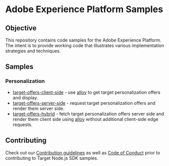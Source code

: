# Adobe Experience Platform Samples

## Objective

This repository contains code samples for the Adobe Experience Platform.  The intent is to provide working code that illustrates various implementation strategies and techniques.

## Samples

### Personalization


- [target-offers-client-side](target-offers-client-side) - use [alloy](https://experienceleague.adobe.com/docs/experience-platform/edge/home.html?lang=en) to get target personalization offers and display.
- [target-offers-server-side](target-offers-server-side) - request target personalization offers and render them server side.
- [target-offers-hybrid](target-offers-hybrid) - fetch target personalization offers server side and render them client side using [alloy](https://experienceleague.adobe.com/docs/experience-platform/edge/home.html?lang=en) without additional client-side edge requests.


## Contributing

Check out our [Contribution guidelines](.github/CONTRIBUTING.md) as well as [Code of Conduct](CODE_OF_CONDUCT.md) prior
to contributing to Target Node.js SDK samples.
